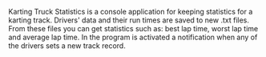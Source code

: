 Karting Truck Statistics is a console application for keeping statistics for a karting track.
Drivers' data and their run times are saved to new .txt files.
From these files you can get statistics such as: best lap time, worst lap time and average lap time.
In the program is activated a notification  when any of the drivers sets a new track record.
